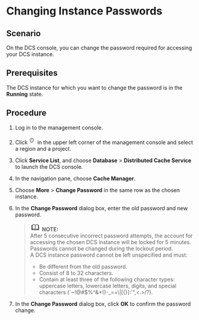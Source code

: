 # Changing Instance Passwords<a name="EN-US_TOPIC_0237964724"></a>

## Scenario<a name="section25182135"></a>

On the DCS console, you can change the password required for accessing your DCS instance.

## Prerequisites<a name="section25312629"></a>

The DCS instance for which you want to change the password is in the  **Running**  state.

## Procedure<a name="section26487069"></a>

1.  Log in to the management console.
2.  Click![](figures/icon-region.png)  in the upper left corner of the management console and select a region and a project.
3.  Click  **Service List**, and choose  **Database**  \>  **Distributed Cache Service**  to launch the DCS console.
4.  In the navigation pane, choose  **Cache Manager**.
5.  Choose  **More**  \>  **Change Password**  in the same row as the chosen instance.
6.  In the  **Change Password**  dialog box, enter the old password and new password.

    >![](public_sys-resources/icon-note.gif) **NOTE:**   
    >After 5 consecutive incorrect password attempts, the account for accessing the chosen DCS instance will be locked for 5 minutes. Passwords cannot be changed during the lockout period.  
    >A DCS instance password cannot be left unspecified and must:  
    >-   Be different from the old password.  
    >-   Consist of 8 to 32 characters.  
    >-   Contain at least three of the following character types: uppercase letters, lowercase letters, digits, and special characters \(\`\~!@\#$%^&\*\(\)-\_=+\\|\[\{\}\]:'",<.\>/?\).  

7.  In the  **Change Password**  dialog box, click  **OK**  to confirm the password change.

